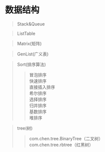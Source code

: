 数据结构
====

> Stack&Queue

> ListTable

> Matrix(矩阵)

> GenList(广义表)

> Sort(排序算法) <br>
>> 冒泡排序  <br>
>> 快速排序 <br>
>> 直接插入排序 <br>
>> 希尔排序 <br>
>> 选择排序 <br>
>> 归并排序 <br>
>> 基数排序 <br>
>> 堆排序 <br>

> tree(树)
>> com.chen.tree.BinaryTree（二叉树）<br>
>> com.chen.tree.rbtree（红黑树）<br>

